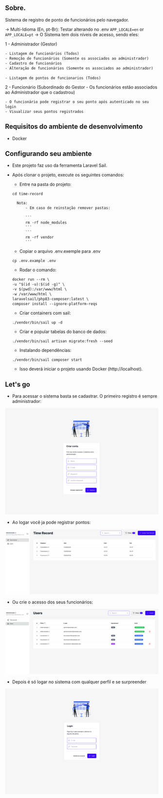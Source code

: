 ## Sobre.

Sistema de registro de ponto de funcionários pelo navegador.

-> Multi-Idioma (En, pt-Br): Testar alterando no .env
    ```
        APP_LOCALE=en
    ```
    or 
    ```
        APP_LOCALE=pt
    ```
-> O Sistema tem dois níveis de acesso, sendo eles:

1 - Administrador (Gestor)

    - Listagem de funcionários (Todos)
    - Remoção de funcionários (Somente os associados ao administrador)
    - Cadastro de funcionários
    - Alteração de funcionários (Somente os associados ao administrador)

    - Listagem de pontos de funcionarios (Todos)

2 - Funcionário (Subordinado do Gestor - Os funcionários estão associados ao Administrador que o cadastrou)

    - O funcionário pode registrar o seu ponto após autenticado no seu login
    - Visualizar seus pontos registrados

## Requisitos do ambiente de desenvolvimento

-   Docker

## Configurando seu ambiente

- Este projeto faz uso da ferramenta Laravel Sail.

- Após clonar o projeto, execute os seguintes comandos:

    - Entre na pasta do projeto:

    ```
    cd time-record
    ```

        Nota:
            - Em caso de reinstação remover pastas:

            ```
            rm -rf node_modules
            ```
            ```
            rm -rf vendor
            ```

    - Copiar o arquivo .env.exemple para .env

    ```
    cp .env.example .env
    ```

    - Rodar o comando:

    ```
    docker run --rm \
    -u "$(id -u):$(id -g)" \
    -v $(pwd):/var/www/html \
    -w /var/www/html \
    laravelsail/php83-composer:latest \
    composer install --ignore-platform-reqs
    ```

    - Criar containers com sail:

    ```
    ./vendor/bin/sail up -d
    ```

    - Criar e popular tabelas do banco de dados:

    ```
    ./vendor/bin/sail artisan migrate:fresh --seed
    ```

    - Instalando dependências:

    ```
    ./vendor/bin/sail composer start
    ```

    - Isso deverá iniciar o projeto usando Docker (http://localhost).


## Let's go

- Para acessar o sistema basta se cadastrar. O primeiro registro é sempre administrador:

![alt text](image-3.png)

- Ao logar você ja pode registrar pontos:

![alt text](image-1.png)

- Ou crie o acesso dos seus funcionários:

![alt text](image-2.png)

- Depois é só logar no sistema com qualquer perfil e se surpreender

![alt text](image.png)
